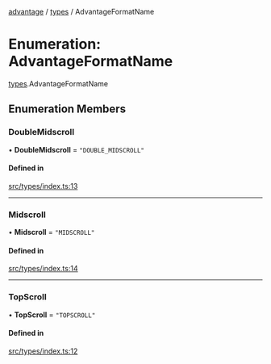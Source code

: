 [advantage](../index.md) / [types](../modules/types.md) / AdvantageFormatName

# Enumeration: AdvantageFormatName

[types](../modules/types.md).AdvantageFormatName

## Enumeration Members

### DoubleMidscroll

• **DoubleMidscroll** = ``"DOUBLE_MIDSCROLL"``

#### Defined in

[src/types/index.ts:13](https://github.com/madington/advantage/blob/f77afb014e4b90bd97f523eef94e5426a293c8c5/src/types/index.ts#L13)

___

### Midscroll

• **Midscroll** = ``"MIDSCROLL"``

#### Defined in

[src/types/index.ts:14](https://github.com/madington/advantage/blob/f77afb014e4b90bd97f523eef94e5426a293c8c5/src/types/index.ts#L14)

___

### TopScroll

• **TopScroll** = ``"TOPSCROLL"``

#### Defined in

[src/types/index.ts:12](https://github.com/madington/advantage/blob/f77afb014e4b90bd97f523eef94e5426a293c8c5/src/types/index.ts#L12)
